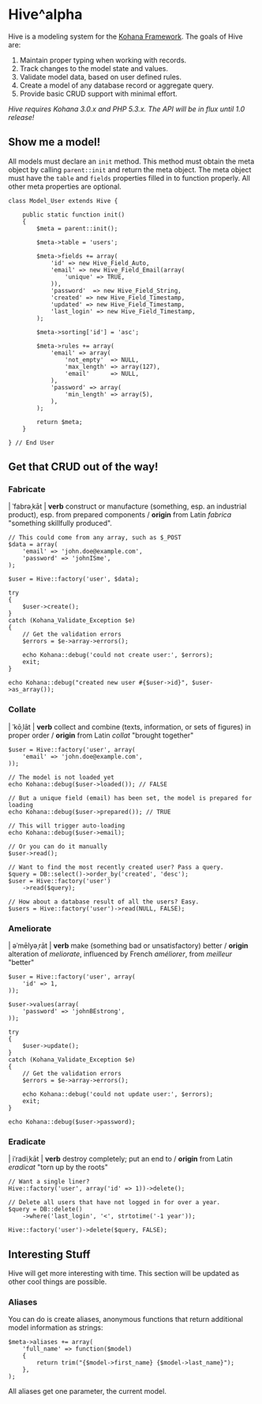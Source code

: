 # Hive^alpha

Hive is a modeling system for the [Kohana Framework](http://kohanaframework.org/). The goals of Hive are:

1. Maintain proper typing when working with records.
2. Track changes to the model state and values.
3. Validate model data, based on user defined rules.
4. Create a model of any database record or aggregate query.
5. Provide basic CRUD support with minimal effort.

_Hive requires Kohana 3.0.x and PHP 5.3.x. The API will be in flux until 1.0 release!_

## Show me a model!

All models must declare an `init` method. This method must obtain the meta object by calling `parent::init` and return the meta object. The meta object must have the `table` and `fields` properties filled in to function properly. All other meta properties are optional.

    class Model_User extends Hive {

        public static function init()
        {
            $meta = parent::init();

            $meta->table = 'users';

            $meta->fields += array(
                'id' => new Hive_Field_Auto,
                'email' => new Hive_Field_Email(array(
                    'unique' => TRUE,
                )),
                'password'  => new Hive_Field_String,
                'created' => new Hive_Field_Timestamp,
                'updated' => new Hive_Field_Timestamp,
                'last_login' => new Hive_Field_Timestamp,
            );

            $meta->sorting['id'] = 'asc';

            $meta->rules += array(
                'email' => array(
                    'not_empty'  => NULL,
                    'max_length' => array(127),
                    'email'      => NULL,
                ),
                'password' => array(
                    'min_length' => array(5),
                ),
            );

            return $meta;
        }

    } // End User

## Get that CRUD out of the way!

### Fabricate

| ˈfabrəˌkāt | __verb__ construct or manufacture (something, esp. an industrial product), esp. from prepared components /  __origin__ from Latin _fabrica_ "something skillfully produced".

    // This could come from any array, such as $_POST
    $data = array(
        'email' => 'john.doe@example.com',
        'password' => 'johnISme',
    );

    $user = Hive::factory('user', $data);

    try
    {
        $user->create();
    }
    catch (Kohana_Validate_Exception $e)
    {
        // Get the validation errors
        $errors = $e->array->errors();

        echo Kohana::debug('could not create user:', $errors);
        exit;
    }

    echo Kohana::debug("created new user #{$user->id}", $user->as_array());

### Collate

| ˈkōˌlāt | __verb__ collect and combine (texts, information, or sets of figures) in proper order / __origin__ from Latin _collat_ "brought together"

    $user = Hive::factory('user', array(
        'email' => 'john.doe@example.com',
    ));

    // The model is not loaded yet
    echo Kohana::debug($user->loaded()); // FALSE

    // But a unique field (email) has been set, the model is prepared for loading
    echo Kohana::debug($user->prepared()); // TRUE

    // This will trigger auto-loading
    echo Kohana::debug($user->email);

    // Or you can do it manually
    $user->read();

    // Want to find the most recently created user? Pass a query.
    $query = DB::select()->order_by('created', 'desc');
    $user = Hive::factory('user')
        ->read($query);

    // How about a database result of all the users? Easy.
    $users = Hive::factory('user')->read(NULL, FALSE);

### Ameliorate

| əˈmēlyəˌrāt | __verb__ make (something bad or unsatisfactory) better / __origin__ alteration of _meliorate_, influenced by French _améliorer_, from _meilleur_ "better"

    $user = Hive::factory('user', array(
        'id' => 1,
    ));

    $user->values(array(
        'password' => 'johnBEstrong',
    ));

    try
    {
        $user->update();
    }
    catch (Kohana_Validate_Exception $e)
    {
        // Get the validation errors
        $errors = $e->array->errors();

        echo Kohana::debug('could not update user:', $errors);
        exit;
    }

    echo Kohana::debug($user->password);

### Eradicate

| iˈradiˌkāt | __verb__ destroy completely; put an end to / __origin__ from Latin _eradicat_ "torn up by the roots"

    // Want a single liner?
    Hive::factory('user', array('id' => 1))->delete();

    // Delete all users that have not logged in for over a year.
    $query = DB::delete()
        ->where('last_login', '<', strtotime('-1 year'));

    Hive::factory('user')->delete($query, FALSE);

## Interesting Stuff

Hive will get more interesting with time. This section will be updated as other cool things are possible.

### Aliases

You can do is create aliases, anonymous functions that return additional model information as strings:

    $meta->aliases += array(
        'full_name' => function($model)
        {
            return trim("{$model->first_name} {$model->last_name}");
        },
    );

All aliases get one parameter, the current model.
